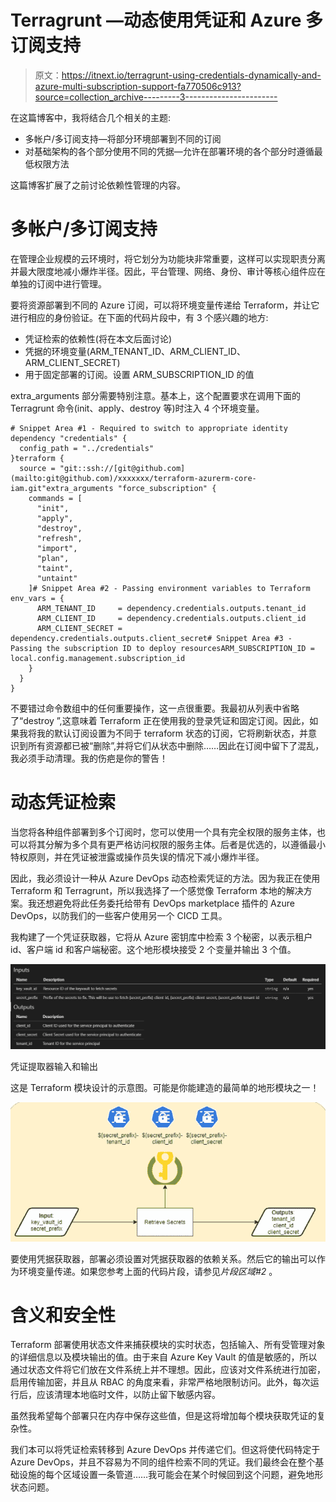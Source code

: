 # Terragrunt —动态使用凭证和 Azure 多订阅支持

> 原文：<https://itnext.io/terragrunt-using-credentials-dynamically-and-azure-multi-subscription-support-fa770506c913?source=collection_archive---------3----------------------->

在这篇博客中，我将结合几个相关的主题:

*   多帐户/多订阅支持—将部分环境部署到不同的订阅
*   对基础架构的各个部分使用不同的凭据—允许在部署环境的各个部分时遵循最低权限方法

这篇博客扩展了之前讨论依赖性管理的内容。

# 多帐户/多订阅支持

在管理企业规模的云环境时，将它划分为功能块非常重要，这样可以实现职责分离并最大限度地减小爆炸半径。因此，平台管理、网络、身份、审计等核心组件应在单独的订阅中进行管理。

要将资源部署到不同的 Azure 订阅，可以将环境变量传递给 Terraform，并让它进行相应的身份验证。在下面的代码片段中，有 3 个感兴趣的地方:

*   凭证检索的依赖性(将在本文后面讨论)
*   凭据的环境变量(ARM_TENANT_ID、ARM_CLIENT_ID、ARM_CLIENT_SECRET)
*   用于固定部署的订阅。设置 ARM_SUBSCRIPTION_ID 的值

extra_arguments 部分需要特别注意。基本上，这个配置要求在调用下面的 Terragrunt 命令(init、apply、destroy 等)时注入 4 个环境变量。

```
# Snippet Area #1 - Required to switch to appropriate identity
dependency "credentials" {
  config_path = "../credentials"
}terraform {
  source = "git::ssh://[git@github.com](mailto:git@github.com)/xxxxxxx/terraform-azurerm-core-iam.git"extra_arguments "force_subscription" {
    commands = [
      "init",
      "apply",
      "destroy",
      "refresh",
      "import",
      "plan",
      "taint",
      "untaint"
    ]# Snippet Area #2 - Passing environment variables to Terraform
env_vars = {
      ARM_TENANT_ID     = dependency.credentials.outputs.tenant_id
      ARM_CLIENT_ID     = dependency.credentials.outputs.client_id
      ARM_CLIENT_SECRET = dependency.credentials.outputs.client_secret# Snippet Area #3 - Passing the subscription ID to deploy resourcesARM_SUBSCRIPTION_ID = local.config.management.subscription_id
    }
  }
}
```

不要错过命令数组中的任何重要操作，这一点很重要。我最初从列表中省略了“destroy ”,这意味着 Terraform 正在使用我的登录凭证和固定订阅。因此，如果我将我的默认订阅设置为不同于 terraform 状态的订阅，它将刷新状态，并意识到所有资源都已被“删除”,并将它们从状态中删除……因此在订阅中留下了混乱，我必须手动清理。我的伤疤是你的警告！

# 动态凭证检索

当您将各种组件部署到多个订阅时，您可以使用一个具有完全权限的服务主体，也可以将其分解为多个具有更严格访问权限的服务主体。后者是优选的，以遵循最小特权原则，并在凭证被泄露或操作员失误的情况下减小爆炸半径。

因此，我必须设计一种从 Azure DevOps 动态检索凭证的方法。因为我正在使用 Terraform 和 Terragrunt，所以我选择了一个感觉像 Terraform 本地的解决方案。我还想避免将此任务委托给带有 DevOps marketplace 插件的 Azure DevOps，以防我们的一些客户使用另一个 CICD 工具。

我构建了一个凭证获取器，它将从 Azure 密钥库中检索 3 个秘密，以表示租户 id、客户端 id 和客户端秘密。这个地形模块接受 2 个变量并输出 3 个值。

![](img/1a651aa844f15ab446af95e663f59f2c.png)

凭证提取器输入和输出

这是 Terraform 模块设计的示意图。可能是你能建造的最简单的地形模块之一！

![](img/4d861c2c1cb03cf5bbc837090e5dc0ab.png)

要使用凭据获取器，部署必须设置对凭据获取器的依赖关系。然后它的输出可以作为环境变量传递。如果您参考上面的代码片段，请参见*片段区域#2* 。

# 含义和安全性

Terraform 部署使用状态文件来捕获模块的实时状态，包括输入、所有受管理对象的详细信息以及模块输出的值。由于来自 Azure Key Vault 的值是敏感的，所以通过状态文件将它们放在文件系统上并不理想。因此，应该对文件系统进行加密，启用传输加密，并且从 RBAC 的角度来看，非常严格地限制访问。此外，每次运行后，应该清理本地临时文件，以防止留下敏感内容。

虽然我希望每个部署只在内存中保存这些值，但是这将增加每个模块获取凭证的复杂性。

我们本可以将凭证检索转移到 Azure DevOps 并传递它们。但这将使代码特定于 Azure DevOps，并且不容易为不同的组件检索不同的凭证。我们最终会在整个基础设施的每个区域设置一条管道……我可能会在某个时候回到这个问题，避免地形状态问题。